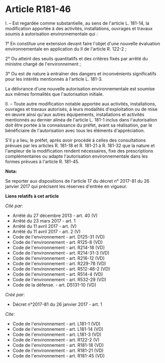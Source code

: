 # Article R181-46

I. – Est regardée comme substantielle, au sens de l'article L. 181-14, la modification apportée à des activités,
installations, ouvrages et travaux soumis à autorisation environnementale qui :

1° En constitue une extension devant faire l'objet d'une nouvelle évaluation environnementale en application du II de
l'article R. 122-2 ;

2° Ou atteint des seuils quantitatifs et des critères fixés par arrêté du ministre chargé de l'environnement ;

3° Ou est de nature à entraîner des dangers et inconvénients significatifs pour les intérêts mentionnés à l'article L. 181-3.

La délivrance d'une nouvelle autorisation environnementale est soumise aux mêmes formalités que l'autorisation initiale.

II. – Toute autre modification notable apportée aux activités, installations, ouvrages et travaux autorisés, à leurs
modalités d'exploitation ou de mise en œuvre ainsi qu'aux autres équipements, installations et activités mentionnés au
dernier alinéa de l'article L. 181-1 inclus dans l'autorisation doit être portée à la connaissance du préfet, avant sa
réalisation, par le bénéficiaire de l'autorisation avec tous les éléments d'appréciation.

S'il y a lieu, le préfet, après avoir procédé à celles des consultations prévues par les articles R. 181-18 et R. 181-21 à R.
181-32 que la nature et l'ampleur de la modification rendent nécessaires, fixe des prescriptions complémentaires ou adapte
l'autorisation environnementale dans les formes prévues à l'article R. 181-45.

**Nota:**

Se reporter aux dispositions de l'article 17 du décret n° 2017-81 du 26 janvier 2017 qui précisent les réserves d'entrée en
vigueur.

**Liens relatifs à cet article**

_Cité par_:

  - Arrêté du 27 décembre 2013 - art. 40 (V)
  - Arrêté du 23 mars 2017 - art. 1
  - Arrêté du 11 avril 2017 - art. (V)
  - Arrêté du 11 avril 2017 - art. 2 (V)
  - Code de l'environnement - art. D125-31 (VD)
  - Code de l'environnement - art. R125-8 (VD)
  - Code de l'environnement - art. R214-18 (VD)
  - Code de l'environnement - art. R214-31-3 (VD)
  - Code de l'environnement - art. R216-12 (VD)
  - Code de l'environnement - art. R229-78 (VD)
  - Code de l'environnement - art. R512-46-2 (VD)
  - Code de l'environnement - art. R514-4 (VD)
  - Code de l'environnement - art. R532-29 (VD)
  - Code de la défense. - art. D5131-10 (VD)

_Créé par_:

  - Décret n°2017-81 du 26 janvier 2017 - art. 1

_Cite_:

  - Code de l'environnement - art. L181-1 (VD)
  - Code de l'environnement - art. L181-14 (VD)
  - Code de l'environnement - art. L181-3 (VD)
  - Code de l'environnement - art. R122-2 (V)
  - Code de l'environnement - art. R181-18 (VD)
  - Code de l'environnement - art. R181-21 (VD)
  - Code de l'environnement - art. R181-45 (VD)

